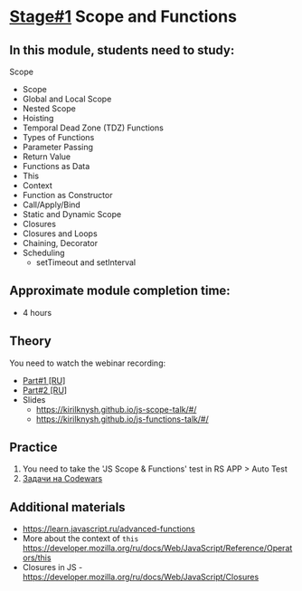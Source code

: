 # [Stage#1](../../) Scope and Functions
## In this module, students need to study:

Scope
- Scope
- Global and Local Scope
- Nested Scope
- Hoisting
- Temporal Dead Zone (TDZ)
Functions
- Types of Functions
- Parameter Passing
- Return Value
- Functions as Data
- This
- Context
- Function as Constructor
- Call/Apply/Bind
- Static and Dynamic Scope
- Closures
- Closures and Loops
- Chaining, Decorator
- Scheduling
    - setTimeout and setInterval

## Approximate module completion time:
- 4 hours

## Theory 
You need to watch the webinar recording:
- [Part#1 [RU]](https://www.youtube.com/watch?v=c_rHAYNBotQ)
- [Part#2 [RU]](https://www.youtube.com/watch?v=h5o_tgEMKxY)
- Slides
    - https://kirilknysh.github.io/js-scope-talk/#/
    - https://kirilknysh.github.io/js-functions-talk/#/

## Practice 
1. You need to take the 'JS Scope & Functions' test in RS APP > Auto Test
2. [Задачи на Codewars](https://github.com/rolling-scopes-school/tasks/blob/master/tasks/codewars/Codewars1-2022Q3.md)

## Additional materials
- https://learn.javascript.ru/advanced-functions
- More about the context of `this` https://developer.mozilla.org/ru/docs/Web/JavaScript/Reference/Operators/this
- Closures in JS - https://developer.mozilla.org/ru/docs/Web/JavaScript/Closures
